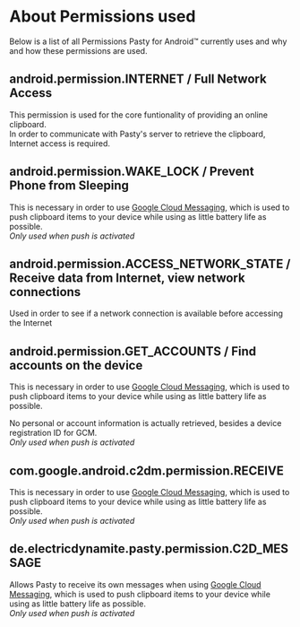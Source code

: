About Permissions used
======================

Below is a list of all Permissions Pasty for Android&trade; currently uses and why and how these permissions are used.

android.permission.INTERNET / Full Network Access
-------------------------------------------------
This permission is used for the core funtionality of providing an online clipboard.  
In order to communicate with Pasty's server to retrieve the clipboard, Internet access is required.

android.permission.WAKE_LOCK / Prevent Phone from Sleeping
----------------------------------------------------------
This is necessary in order to use [Google Cloud Messaging][1], which is used to push
clipboard items to your device while using as little battery life as possible.  
_Only used when push is activated_

android.permission.ACCESS\_NETWORK\_STATE / Receive data from Internet, view network connections
-----------------------------------------------------------------------------------------------
Used in order to see if a network connection is available before accessing the Internet

android.permission.GET_ACCOUNTS / Find accounts on the device
-------------------------------------------------------------
This is necessary in order to use [Google Cloud Messaging][1], which is used to push
clipboard items to your device while using as little battery life as possible.  

No personal or account information is actually retrieved, besides a device registration ID for GCM.  
_Only used when push is activated_

com.google.android.c2dm.permission.RECEIVE
------------------------------------------
This is necessary in order to use [Google Cloud Messaging][1], which is used to push
clipboard items to your device while using as little battery life as possible.  
_Only used when push is activated_

de.electricdynamite.pasty.permission.C2D_MESSAGE
------------------------------------------------
Allows Pasty to receive its own messages when using [Google Cloud Messaging][1], which is used to push
clipboard items to your device while using as little battery life as possible.  
_Only used when push is activated_


[1]: http://developer.android.com/google/gcm/gs.html
